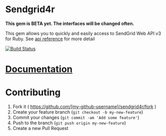 # Sendgrid4r

**This gem is BETA yet. The interfaces will be changed often.**

This gem allows you to quickly and easily access to SendGrid Web API v3 for Ruby.
See [api reference](https://sendgrid.com/docs/API_Reference/Web_API_v3/index.html) for more detail

[![Build Status](https://travis-ci.org/awwa/sendgrid4r.svg?branch=master)](https://travis-ci.org/awwa/sendgrid4r)

# [Documentation](https://github.com/awwa/sendgrid4r/wiki)

# Contributing

1. Fork it ( https://github.com/[my-github-username]/sendgrid4r/fork )
2. Create your feature branch (`git checkout -b my-new-feature`)
3. Commit your changes (`git commit -am 'Add some feature'`)
4. Push to the branch (`git push origin my-new-feature`)
5. Create a new Pull Request

